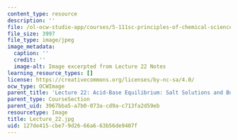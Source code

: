 ```yaml
---
content_type: resource
description: ''
file: /ol-ocw-studio-app/courses/5-111sc-principles-of-chemical-science-fall-2014/127de415cbe79d2666a663b56de9407f_Lecture_22.jpg
file_size: 3997
file_type: image/jpeg
image_metadata:
  caption: ''
  credit: ''
  image-alt: Image excerpted from Lecture 22 Notes
learning_resource_types: []
license: https://creativecommons.org/licenses/by-nc-sa/4.0/
ocw_type: OCWImage
parent_title: 'Lecture 22: Acid-Base Equilibrium: Salt Solutions and Buffers'
parent_type: CourseSection
parent_uid: 3967bba5-a7b0-073a-cd9a-c713fa2d59eb
resourcetype: Image
title: Lecture_22.jpg
uid: 127de415-cbe7-9d26-66a6-63b56de9407f
---
```


